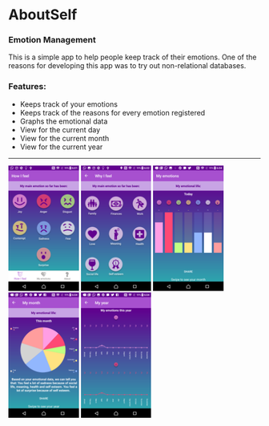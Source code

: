 <h1>AboutSelf</h1>
<h3>Emotion Management</h3>
<p>This is a simple app to help people keep track of their emotions. One of the reasons for developing this app was to try out non-relational databases.</p>
<h3>Features:</h3>
<ul>
  <li>Keeps track of your emotions</li>
  <li>Keeps track of the reasons for every emotion registered</li>
  <li>Graphs the emotional data</li>
  <li>View for the current day</li>
  <li>View for the current month</li>
  <li>View for the current year</li>
</ul>
<hr>
<div>
<img src="/screens/feelings.png" alt="Feelings" height="250">
<img src="/screens/reasons.png" alt="Reasons" height="250">
<img src="/screens/today.png" alt="Today" height="250">
<img src="/screens/month.png" alt="Month" height="250">
<img src="/screens/year.png" alt="Year" height="250">
</div>

